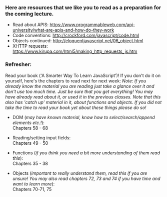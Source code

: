 ### Here are resources that we like you to read as a preparation for the coming lecture. 

- Read about APIS: https://www.programmableweb.com/api-university/what-are-apis-and-how-do-they-work
- Code conventions: http://crockford.com/javascript/code.html
- Objects continued: http://eloquentjavascript.net/06_object.html
- XHTTP requests: https://www.kirupa.com/html5/making_http_requests_js.htm


### Refresher:
Read your book ('A Smarter Way To Learn JavaScript')! If you don't do it on yourself, here's the chapters to read next for next week:
*Note: If you already know the material you are reading just take a glance over it and don't use too much time. Just be sure that you get everything! You may have already read about it, or used it  in the previous classes. Note that this also has 'catch up' material in it, about functions and objects. If you did not take the time to read your book yet about these things please do so!*

* DOM (*may have known material, know how to select/search/append elements etc.!*):</br>
Chapters 58 - 68

* Reading/setting input fields:</br>
Chapters 49 - 50

* Functions (*if you think you need a bit more understanding of them read this*):</br>
Chapters 35 - 38

* Objects (*important to really understand them, read this if you are unsure! You may also read chapters 72, 73 and 74 if you have time and want to learn more*):</br>
Chapters 70-71, 75